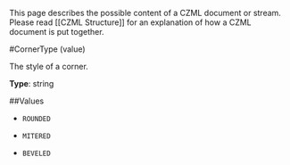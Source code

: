 This page describes the possible content of a CZML document or stream.  Please read [[CZML Structure]] for an explanation of how a CZML document is put together.

#CornerType (value)

The style of a corner.

**Type**: string

##Values

* `ROUNDED`

* `MITERED`

* `BEVELED`


